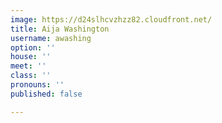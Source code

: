 ```yaml
---
image: https://d24slhcvzhzz82.cloudfront.net/
title: Aija Washington
username: awashing
option: ''
house: ''
meet: ''
class: ''
pronouns: ''
published: false

---
```

